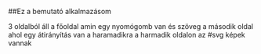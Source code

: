 ##Ez a  bemutató alkalmazásom

3 oldalból áll a főoldal amin egy nyomógomb van és szöveg
a második oldal ahol egy átirányítás van a haramadikra
a harmadik oldalon az #svg képek vannak

